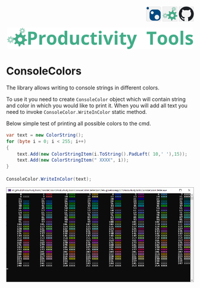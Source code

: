 <!--Category:C#,PowerShell--> 
 <p align="right">
        <a href="https://www.nuget.org/packages/ProductivityTools.ConsoleColors/"><img   src="Images/Header/Nuget_border_40px.png" /></a>
        <a href="http://productivitytools.tech/consolecolors/"><img src="Images/Header/ProductivityTools_green_40px_2.png" /><a> 
        <a href="https://github.com/pwujczyk/ProductivityTools.ConsoleColors"><img src="Images/Header/Github_border_40px.png" /></a>
</p>
<p align="center">
    <a href="http://productivitytools.tech/">
        <img src="Images/Header/LogoTitle_green_500px.png" />
    </a>
</p>


# ConsoleColors

The library allows writing to console strings in different colors.
<!--more-->

To use it you need to create ```ConsoleColor``` object which will contain string and color in which you would like to print it. 
When you will add all text you need to invoke ```ConsoleColor.WriteInColor``` static method.

Below simple test of printing all possible colors to the cmd.

```c#
var text = new ColorString();
for (byte i = 0; i < 255; i++)
{
    text.Add(new ColorStringItem(i.ToString().PadLeft( 10,' '),15));
    text.Add(new ColorStringItem(" XXXX", i));
}

ConsoleColor.WriteInColor(text);
```

![Console Colors Tester](Images/TesterConsoleColors.png)
